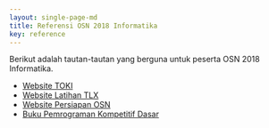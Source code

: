 ```yaml
---
layout: single-page-md
title: Referensi OSN 2018 Informatika
key: reference
---
```


Berikut adalah tautan-tautan yang berguna untuk peserta OSN 2018 Informatika.

- [Website TOKI](https://toki.id)
- [Website Latihan TLX](https://training.ia-toki.org)
- [Website Persiapan OSN](https://osn.toki.id)
- [Buku Pemrograman Kompetitif Dasar](https://toki.id/buku-pemrograman-kompetitif-dasar/)